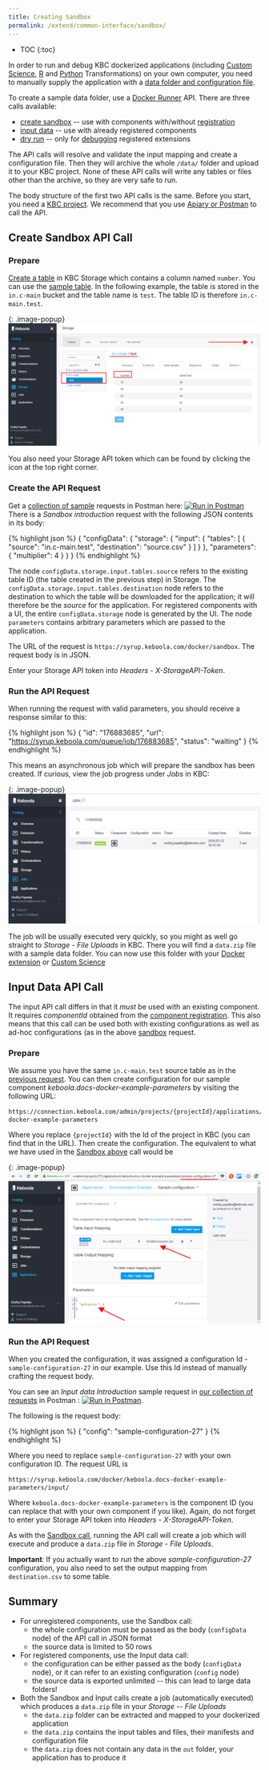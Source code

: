 ```yaml
---
title: Creating Sandbox
permalink: /extend/common-interface/sandbox/
---
```


* TOC
{:toc}

In order to run and debug KBC dockerized applications (including
[Custom Science](/extend/custom-science/), [R](https://help.keboola.com/manipulation/transformations/r/) and [Python](https://help.keboola.com/manipulation/transformations/python/) Transformations)
on your own computer, you need to
manually supply the application with a [data folder and configuration file](/extend/common-interface/).

To create a sample data folder, use
a [Docker Runner](/overview/docker-bundle/) API. There are three calls available:

- [create sandbox](http://docs.kebooladocker.apiary.io/#reference/sandbox/sandbox) -- use with components with/without [registration](/extend/registration/)
- [input data](http://docs.kebooladocker.apiary.io/#reference/sandbox/input-data/create-an-input-job) -- use with already registered components
- [dry run](http://docs.kebooladocker.apiary.io/#reference/dry-run) -- only for [debugging](/extend/docker/#debugging) registered extensions

The API calls will resolve and validate the input mapping and create a configuration file.
Then they will archive the whole `/data/` folder and upload it to your KBC project.
None of these API calls will write any tables or files other than the archive,
so they are very safe to run.

The body structure of the first two API calls is the same.
Before you start, you need a [KBC project](/overview/devel-project/). We recommend that you use [Apiary or Postman](/overview/api/) to call the API.


## Create Sandbox API Call

### Prepare
[Create a table](https://help.keboola.com/overview/tutorial/load/) in KBC Storage which contains a column named `number`.
You can use the [sample table](/extend/source.csv). In the following example, the
table is stored in the `in.c-main` bucket and the table name is `test`. The table ID is therefore
`in.c-main.test`.

{: .image-popup}
![Storage Screenshot](/extend/common-interface/sandbox-data.png)

You also need your Storage API token which can be found by clicking the icon at the top right corner.


### Create the API Request

Get a [collection of sample](/overview/api/) requests in Postman
here: [![Run in Postman](https://run.pstmn.io/button.png)](https://app.getpostman.com/run-collection/7dc2e4b41225738f5411)
There is a *Sandbox introduction* request with the following JSON contents in its body:

{% highlight json %}
{
    "configData": {
        "storage": {
            "input": {
                "tables": [
                    {
                        "source": "in.c-main.test",
                        "destination": "source.csv"
                    }
                ]
            }
        },
        "parameters": {
            "multiplier": 4
        }
    }
}
{% endhighlight %}

The node `configData.storage.input.tables.source` refers to the existing table ID (the table created
in the previous step) in Storage. The `configData.storage.input.tables.destination` node refers to the
destination to which the table will be downloaded for the application; it will therefore be the
*source* for the application.
For registered components with a UI, the entire `configData.storage` node is generated by the UI.
The node `parameters` contains arbitrary parameters which are passed to the application.

The URL of the request is `https://syrup.keboola.com/docker/sandbox`. The request body is in JSON.

Enter your Storage API token into *Headers* - *X-StorageAPI-Token*.


### Run the API Request

When running the request with valid parameters, you should receive a response similar to this:

{% highlight json %}
{
    "id": "176883685",
    "url": "https://syrup.keboola.com/queue/job/176883685",
    "status": "waiting"
}
{% endhighlight %}

This means an asynchronous job which will prepare the sandbox has been created.
If curious, view the job progress under *Jobs* in KBC:

{: .image-popup}
![Job progress screenshot](/extend/common-interface/sandbox-progress.png)

The job will be usually executed very quickly, so you might as well go straight to *Storage* - *File Uploads* in
KBC. There you will find a `data.zip` file with a sample data folder. You can now use this folder with your
[Docker extension](/extend/docker/) or [Custom Science](/extend/custom-science/)


## Input Data API Call
The input API call differs in that it *must* be used with an existing component. It requires *componentId* obtained
from the [component registration](/extend/registration/). This also means that this call can be used both 
with existing configurations as well as ad-hoc configurations (as in the above [sandbox](#create-sandbox-api-call) request.

### Prepare
We assume you have the same `in.c-main.test` source table as in the [previous request](#prepare).
You can then create configuration for our sample component *keboola.docs-docker-example-parameters* by
visiting the following URL:

    https://connection.keboola.com/admin/projects/{projectId}/applications/keboola.docs-docker-example-parameters

Where you replace `{projectId}` with the Id of the project in KBC (you can find that in the URL). Then
create the configuration. The equivalent to what we have used in the [Sandbox above](#create-sandbox-api-call) call would be

{: .image-popup}
![Configuration screnshot](/extend/common-interface/input-configuration.png)

### Run the API Request
When you created the configuration, it was assigned a configuration Id - `sample-configuration-27` in our example.
Use this Id instead of manually crafting the request body.

You can see an *Input data Introduction* sample request in [our collection of requests](/overview/api/) in Postman
: [![Run in Postman](https://run.pstmn.io/button.png)](https://app.getpostman.com/run-collection/7dc2e4b41225738f5411).

The following is the request body:

{% highlight json %}
{
    "config": "sample-configuration-27"
}
{% endhighlight %}

Where you need to replace `sample-configuration-27` with your own configuration ID. The request URL is

    https://syrup.keboola.com/docker/keboola.docs-docker-example-parameters/input/

Where `keboola.docs-docker-example-parameters` is the component ID (you can replace that with your own component if you like).
Again, do not forget to enter your Storage API token into *Headers* - *X-StorageAPI-Token*.

As with the [Sandbox call](#create-sandbox-api-call), running the API call will create a job which will execute and produce a
`data.zip` file in *Storage* - *File Uploads*.

**Important**: If you actually want to *run* the above *sample-configuration-27* configuration, you also need
to set the output mapping from `destination.csv` to some table.

## Summary
- For unregistered components, use the Sandbox call:
  - the whole configuration must be passed as the body (`configData` node) of the API call in JSON format
  - the source data is limited to 50 rows
- For registered components, use the Input data call:
  - the configuration can be either passed as the body (`configData` node), or it can refer to an
existing configuration (`config` node)
  - the source data is exported unlimited -- this can lead to large data folders!
- Both the Sandbox and Input calls create a job (automatically executed) which produces a `data.zip` file
in your *Storage* -- *File Uploads*
  - the `data.zip` folder can be extracted and mapped to your dockerized application
  - the `data.zip` contains the input tables and files, their manifests and configuration file
  - the `data.zip` does not contain any data in the `out` folder, your application has to produce it
